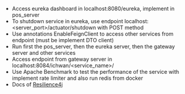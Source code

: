 * Access eureka dashboard in localhost:8080/eureka, implement in pos_server
* To shutdown service in eureka, use endpoint localhost:<server_port>/actuator/shutdown with POST method
* Use annotations EnableFeignClient to access other services from endpoint (must be implement DTO client)
* Run first the pos_server, then the eureka server, then the gateway server and other services
* Access endpoint from gateway server in localhost:8084/ichwan/<service_name>/<endpoint>
* Use Apache Benchmark to test the performance of the service with implement rate limiter and also run redis from docker
* Docs of [Resilience4j](https://resilience4j.readme.io/docs/getting-started)

